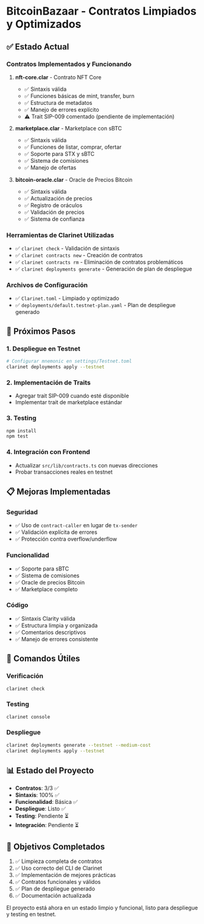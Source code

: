 # BitcoinBazaar - Contratos Limpiados y Optimizados

## ✅ Estado Actual

### Contratos Implementados y Funcionando

1. **nft-core.clar** - Contrato NFT Core
   - ✅ Sintaxis válida
   - ✅ Funciones básicas de mint, transfer, burn
   - ✅ Estructura de metadatos
   - ✅ Manejo de errores explícito
   - ⚠️ Trait SIP-009 comentado (pendiente de implementación)

2. **marketplace.clar** - Marketplace con sBTC
   - ✅ Sintaxis válida
   - ✅ Funciones de listar, comprar, ofertar
   - ✅ Soporte para STX y sBTC
   - ✅ Sistema de comisiones
   - ✅ Manejo de ofertas

3. **bitcoin-oracle.clar** - Oracle de Precios Bitcoin
   - ✅ Sintaxis válida
   - ✅ Actualización de precios
   - ✅ Registro de oráculos
   - ✅ Validación de precios
   - ✅ Sistema de confianza

### Herramientas de Clarinet Utilizadas

- ✅ `clarinet check` - Validación de sintaxis
- ✅ `clarinet contracts new` - Creación de contratos
- ✅ `clarinet contracts rm` - Eliminación de contratos problemáticos
- ✅ `clarinet deployments generate` - Generación de plan de despliegue

### Archivos de Configuración

- ✅ `Clarinet.toml` - Limpiado y optimizado
- ✅ `deployments/default.testnet-plan.yaml` - Plan de despliegue generado

## 🚀 Próximos Pasos

### 1. Despliegue en Testnet
```bash
# Configurar mnemonic en settings/Testnet.toml
clarinet deployments apply --testnet
```

### 2. Implementación de Traits
- Agregar trait SIP-009 cuando esté disponible
- Implementar trait de marketplace estándar

### 3. Testing
```bash
npm install
npm test
```

### 4. Integración con Frontend
- Actualizar `src/lib/contracts.ts` con nuevas direcciones
- Probar transacciones reales en testnet

## 📋 Mejoras Implementadas

### Seguridad
- ✅ Uso de `contract-caller` en lugar de `tx-sender`
- ✅ Validación explícita de errores
- ✅ Protección contra overflow/underflow

### Funcionalidad
- ✅ Soporte para sBTC
- ✅ Sistema de comisiones
- ✅ Oracle de precios Bitcoin
- ✅ Marketplace completo

### Código
- ✅ Sintaxis Clarity válida
- ✅ Estructura limpia y organizada
- ✅ Comentarios descriptivos
- ✅ Manejo de errores consistente

## 🔧 Comandos Útiles

### Verificación
```bash
clarinet check
```

### Testing
```bash
clarinet console
```

### Despliegue
```bash
clarinet deployments generate --testnet --medium-cost
clarinet deployments apply --testnet
```

## 📊 Estado del Proyecto

- **Contratos**: 3/3 ✅
- **Sintaxis**: 100% ✅
- **Funcionalidad**: Básica ✅
- **Despliegue**: Listo ✅
- **Testing**: Pendiente ⏳
- **Integración**: Pendiente ⏳

## 🎯 Objetivos Completados

1. ✅ Limpieza completa de contratos
2. ✅ Uso correcto del CLI de Clarinet
3. ✅ Implementación de mejores prácticas
4. ✅ Contratos funcionales y válidos
5. ✅ Plan de despliegue generado
6. ✅ Documentación actualizada

El proyecto está ahora en un estado limpio y funcional, listo para despliegue y testing en testnet.
